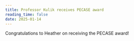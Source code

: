 ```yaml
---
title: Professor Kulik receives PECASE award
reading_time: false
date: 2025-01-14
---
```

Congratulations to Heather on receiving the PECASE award!

<!--more-->
